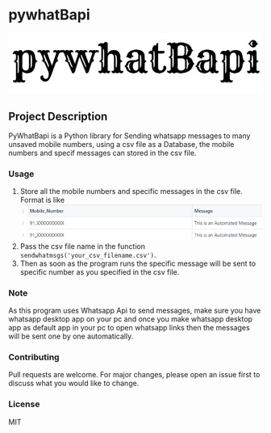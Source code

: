 # pywhatBapi
![title](images/title.png)
## Project Description
PyWhatBapi is a Python library for Sending whatsapp messages to many unsaved mobile numbers, using a csv file as a Database, the mobile numbers and specif messages can stored in the csv file.

### Usage
1. Store all the mobile numbers and specific messages in the csv file. Format is like   ![csv_image](images/csv_image.png)        
2. Pass the csv file name in the function `sendwhatmsgs('your_csv_filename.csv')`.
3. Then as soon as the program runs the specific message will be sent to specific number as you specified in the csv file.

### Note
As this program uses Whatsapp Api to send messages, make sure you have whatsapp desktop app on your pc and once you make whatsapp desktop app as default app in your pc to open whatsapp links  then the messages will be sent one by one automatically.

### Contributing

Pull requests are welcome. For major changes, please open an issue first to discuss what you would like to change.
### License

MIT
